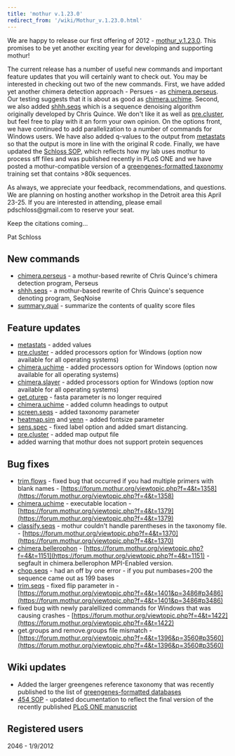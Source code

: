 ```yaml
---
title: 'mothur v.1.23.0'
redirect_from: '/wiki/Mothur_v.1.23.0.html'
---
```

We are happy to release our first offering of 2012 -
[mothur\_v.1.23.0](/wiki/mothur_v.1.23.0). This promises to be yet
another exciting year for developing and supporting mothur!

The current release has a number of useful new commands and important
feature updates that you will certainly want to check out. You may be
interested in checking out two of the new commands. First, we have added
yet another chimera detection approach - Persues - as
[chimera.perseus](/wiki/chimera.perseus). Our testing suggests that
it is about as good as [chimera.uchime](/wiki/chimera.uchime).
Second, we also added [shhh.seqs](/wiki/shhh.seqs) which is a
sequence denoising algorithm originally developed by Chris Quince. We
don't like it as well as [pre.cluster](/wiki/pre.cluster), but
feel free to play with it an form your own opinion. On the options
front, we have continued to add parallelization to a number of commands
for Windows users. We have also added q-values to the output from
[metastats](/wiki/metastats) so that the output is more in line
with the original R code. Finally, we have updated the [Schloss
SOP](/wiki/454_SOP), which reflects how my lab uses mothur to
process sff files and was published recently in PLoS ONE and we have
posted a mothur-compatible version of a [ greengenes-formatted
taxonomy](/wiki/greengenes-formatted_databases) training set that
contains \>80k sequences.

As always, we appreciate your feedback, recommendations, and questions.
We are planning on hosting another workshop in the Detroit area this
April 23-25. If you are interested in attending, please email
pdschloss\@gmail.com to reserve your seat.

Keep the citations coming\...

Pat Schloss

## New commands

-   [chimera.perseus](/wiki/chimera.perseus) - a mothur-based
    rewrite of Chris Quince's chimera detection program, Perseus
-   [shhh.seqs](/wiki/shhh.seqs) - a mothur-based rewrite of Chris
    Quince's sequence denoting program, SeqNoise
-   [summary.qual](/wiki/summary.qual) - summarize the contents of
    quality score files

## Feature updates

-   [metastats](/wiki/metastats) - added values
-   [pre.cluster](/wiki/pre.cluster) - added processors option for
    Windows (option now available for all operating systems)
-   [chimera.uchime](/wiki/chimera.uchime) - added processors
    option for Windows (option now available for all operating systems)
-   [chimera.slayer](/wiki/chimera.slayer) - added processors
    option for Windows (option now available for all operating systems)
-   [get.oturep](/wiki/get.oturep) - fasta parameter is no longer
    required
-   [chimera.uchime](/wiki/chimera.uchime) - added column headings
    to output
-   [screen.seqs](/wiki/screen.seqs) - added taxonomy parameter
-   [heatmap.sim](/wiki/heatmap.sim) and [venn](/wiki/venn) -
    added fontsize parameter
-   [sens.spec](/wiki/sens.spec) - fixed label option and added
    smart distancing.
-   [pre.cluster](/wiki/pre.cluster) - added map output file
-   added warning that mothur does not support protein sequences

## Bug fixes

-   [trim.flows](/wiki/trim.flows) - fixed bug that occurred if you
    had multiple primers with blank names -
    [https://forum.mothur.org/viewtopic.php?f=4&t=1358](https://forum.mothur.org/viewtopic.php?f=4&t=1358)
-   [chimera.uchime](/wiki/chimera.uchime) - executable location -
    [https://forum.mothur.org/viewtopic.php?f=4&t=1379](https://forum.mothur.org/viewtopic.php?f=4&t=1379)
-   [classify.seqs](/wiki/classify.seqs) - mothur couldn't handle
    parentheses in the taxonomy file. -
    [https://forum.mothur.org/viewtopic.php?f=4&t=1370](https://forum.mothur.org/viewtopic.php?f=4&t=1370)
-   [chimera.bellerophon](/wiki/chimera.bellerophon) -
    [https://forum.mothur.org/viewtopic.php?f=4&t=1151](https://forum.mothur.org/viewtopic.php?f=4&t=1151) - segfault in
    chimera.bellerophon MPI-Enabled version.
-   [chop.seqs](/wiki/chop.seqs) - had an off by one error - if you
    put numbases=200 the sequence came out as 199 bases
-   [trim.seqs](/wiki/trim.seqs) - fixed flip parameter in -
    [https://forum.mothur.org/viewtopic.php?f=4&t=1401&p=3486#p3486](https://forum.mothur.org/viewtopic.php?f=4&t=1401&p=3486#p3486)
-   fixed bug with newly paralellized commands for Windows that was
    causing crashes -
    [https://forum.mothur.org/viewtopic.php?f=4&t=1422](https://forum.mothur.org/viewtopic.php?f=4&t=1422)
-   get.groups and remove.groups file mismatch -
    [https://forum.mothur.org/viewtopic.php?f=4&t=1396&p=3560#p3560](https://forum.mothur.org/viewtopic.php?f=4&t=1396&p=3560#p3560)

## Wiki updates

-   Added the larger greengenes reference taxonomy that was recently
    published to the list of [greengenes-formatted
    databases](/wiki/greengenes-formatted_databases)
-   [454 SOP](/wiki/454_SOP) - updated documentation to
    reflect the final version of the recently published [PLoS ONE
    manuscript](https://dx.doi.org/10.1371/journal.pone.0027310)

## Registered users

2046 - 1/9/2012

